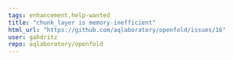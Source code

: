 ```yaml
---
tags: enhancement,help-wanted
title: "chunk_layer is memory-inefficient"
html_url: "https://github.com/aqlaboratory/openfold/issues/16"
user: gahdritz
repo: aqlaboratory/openfold
---
```


